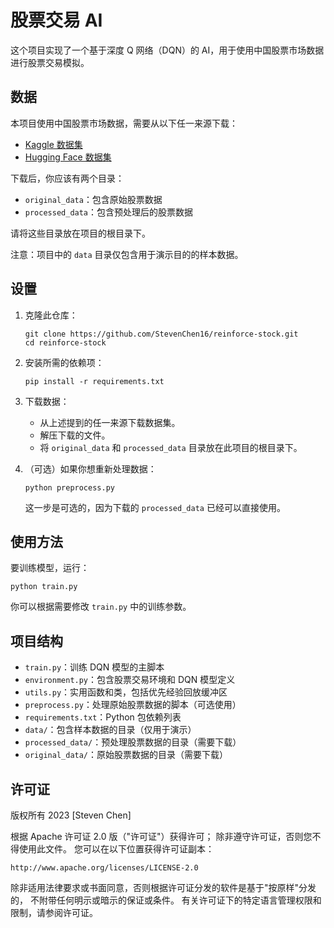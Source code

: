 # 股票交易 AI

这个项目实现了一个基于深度 Q 网络（DQN）的 AI，用于使用中国股票市场数据进行股票交易模拟。

## 数据

本项目使用中国股票市场数据，需要从以下任一来源下载：
- [Kaggle 数据集](https://www.kaggle.com/datasets/stevenchen116/stockchina)
- [Hugging Face 数据集](https://huggingface.co/datasets/StevenChen16/Stock-China-daily)

下载后，你应该有两个目录：
- `original_data`：包含原始股票数据
- `processed_data`：包含预处理后的股票数据

请将这些目录放在项目的根目录下。

注意：项目中的 `data` 目录仅包含用于演示目的的样本数据。

## 设置

1. 克隆此仓库：
   ```
   git clone https://github.com/StevenChen16/reinforce-stock.git
   cd reinforce-stock
   ```

2. 安装所需的依赖项：
   ```
   pip install -r requirements.txt
   ```

3. 下载数据：
   - 从上述提到的任一来源下载数据集。
   - 解压下载的文件。
   - 将 `original_data` 和 `processed_data` 目录放在此项目的根目录下。

4. （可选）如果你想重新处理数据：
   ```
   python preprocess.py
   ```
   这一步是可选的，因为下载的 `processed_data` 已经可以直接使用。

## 使用方法

要训练模型，运行：

```
python train.py
```

你可以根据需要修改 `train.py` 中的训练参数。

## 项目结构

- `train.py`：训练 DQN 模型的主脚本
- `environment.py`：包含股票交易环境和 DQN 模型定义
- `utils.py`：实用函数和类，包括优先经验回放缓冲区
- `preprocess.py`：处理原始股票数据的脚本（可选使用）
- `requirements.txt`：Python 包依赖列表
- `data/`：包含样本数据的目录（仅用于演示）
- `processed_data/`：预处理股票数据的目录（需要下载）
- `original_data/`：原始股票数据的目录（需要下载）

## 许可证

版权所有 2023 [Steven Chen]

根据 Apache 许可证 2.0 版（"许可证"）获得许可；
除非遵守许可证，否则您不得使用此文件。
您可以在以下位置获得许可证副本：

    http://www.apache.org/licenses/LICENSE-2.0

除非适用法律要求或书面同意，否则根据许可证分发的软件是基于"按原样"分发的，
不附带任何明示或暗示的保证或条件。
有关许可证下的特定语言管理权限和限制，请参阅许可证。